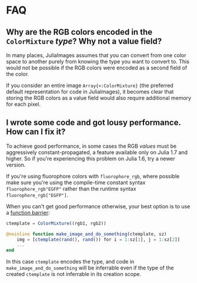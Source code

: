 # FAQ

## Why are the RGB colors encoded in the `ColorMixture` *type*? Why not a value field?

In many places, JuliaImages assumes that you can convert from one color space to another purely from knowing the type you want to convert to. This would not be possible if the RGB colors were encoded as a second field of the color.

If you consider an entire image `Array{<:ColorMixture}` (the preferred default representation for code in JuliaImages), it becomes clear that storing the RGB colors as a value field would also require additional memory for each pixel.

## I wrote some code and got lousy performance. How can I fix it?

To achieve good performance, in some cases the RGB *values* must be aggressively constant-propagated, a feature available only on Julia 1.7 and higher. So if you're experiencing this problem on Julia 1.6, try a newer version.

If you're using fluorophore colors with `fluorophore_rgb`, where possible make sure you're using the compile-time constant syntax `fluorophore_rgb"EGFP"` rather than the runtime syntax `fluorophore_rgb["EGFP"]`.

When you can't get good performance otherwise, your best option is to use a [function barrier](https://docs.julialang.org/en/v1/manual/performance-tips/#kernel-functions):

```julia
ctemplate = ColorMixture((rgb1, rgb2))

@noinline function make_image_and_do_something(ctemplate, sz)
    img = [ctemplate(rand(), rand()) for i = 1:sz[1], j = 1:sz[2]]
    ...
end
```

In this case `ctemplate` encodes the type, and code in `make_image_and_do_something` will be inferrable even if the type of the created `ctemplate` is not inferrable in its creation scope.

